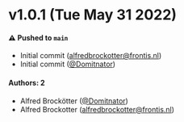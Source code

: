 # v1.0.1 (Tue May 31 2022)

#### ⚠️ Pushed to `main`

- Initial commit (alfredbrockotter@frontis.nl)
- Initial commit ([@Domitnator](https://github.com/Domitnator))

#### Authors: 2

- Alfred Brockötter ([@Domitnator](https://github.com/Domitnator))
- Alfred Brockotter (alfredbrockotter@frontis.nl)
